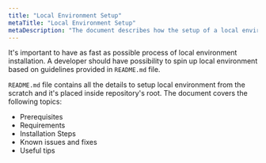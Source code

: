 ```yaml
---
title: "Local Environment Setup"
metaTitle: "Local Environment Setup"
metaDescription: "The document describes how the setup of a local environment is defined on Sitecore project."
---
```


It's important to have as fast as possible process of local environment installation. A developer should have possibility to spin up local environment based on guidelines provided in `README.md` file.

`README.md` file contains all the details to setup local environment from the scratch and it's placed inside repository's root. The document covers the following topics:

* Prerequisites
* Requirements
* Installation Steps
* Known issues and fixes
* Useful tips
